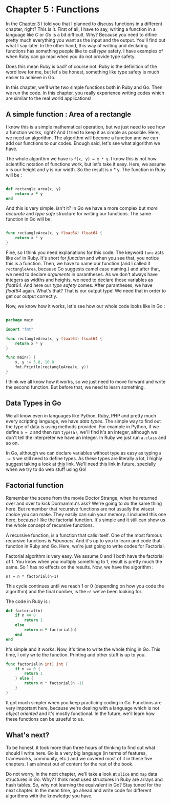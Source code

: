 # Chapter 5 : Functions

In the [Chapter 3](chapter03.md) I told you that I planned to discuss functions in a different chapter, right? This is it. First of all, I have to say, writing a function in a language like _C_ or _Go_ is a bit difficult. Why? Because you need to difine pretty much everything you want as the input and the output. You'll find out what I say later. In the other hand, this way of writing and declaring functions has something people like to call _type_ safety. I have examples of when Ruby can go mad when you do not provide type safety. 

Does this mean Ruby is bad? of course not. Ruby is the definition of the word love for me, but let's be honest, something like type safety is much easier to achieve in Go.

In this chapter, we'll write two simple functions both in Ruby and Go. Then we run the code. In this chapter, you really experience writing codes which are similar to the real world applications!

## A simple function : Area of a rectangle 

I know this is a simple mathematical operation, but we just need to see how a function works, right? And I tried to keep it as simple as possible. Here, we need an algorithm. The algorithm will become a function and we can add our functions to our codes. Enough said, let's see what algorithm we have. 

The whole algorithm we have is `f(x, y) = x * y`. I know this is not how scientific notation of functions work, but let's take it easy. Here, we assume x is our height and y is our width. So the result is x * y. The function in Ruby will be :

```ruby

def rectangle_area(x, y)
    return x * y 
end
```

And this is very simple, isn't it? In Go we have a more complex but _more accurate_ and _type safe_ structure for writing our functions. The same function in Go will be: 

```go

func rectangleArea(x, y float64) float64 {
	return x * y
}
``` 

Fine, so I think you need explanations for this code. The keyword `func` acts like `def` in Ruby. It's short for _function_ and when you see that, you notice this is a function. Then, we have to name our function (and I called it `rectangleArea`, because Go suggests camel case naming.) and after that, we need to declare _arguments_ in parantheses. As we don't always have integers as widths and heights, we need to declare those variables as _float64_. And here our _type safety_ comes. After parantheses, we have _float64_ again. What's that? That is our output type! We need that in order to get our output correctly. 

Now, we know how it works, let's see how our whole code looks like in Go : 

```go

package main

import "fmt"

func rectangleArea(x, y float64) float64 {
	return x * y
}

func main() {
	x, y := 5.0, 10.0
	fmt.Println(rectangleArea(x, y))
}
```

I think we all know how it works, so we just need to move forward and write the second function. But before that, we need to learn something. 

## Data Types in Go

We all know even in languages like Python, Ruby, PHP and pretty much every scripting language, we have _data types_. The simple way to find out the type of data is using methods provided. For example in Python, if we define `a = 2` and then run `type(a)`, we'll find it's an integer, although we don't tell the interpreter we have an integer. In Ruby we just run `a.class` and so on. 

In Go, although we can declare variables without type as easy as typing `a := 5` we still need to define types. As these types are literally a lot, I highly suggest taking a look at [this](https://golangbyexample.com/all-data-types-in-golang-with-examples/) link. We'll need this link in future, specially when we try to do web stuff using Go!

## Factorial function

Remember the scene from the movie Doctor Strange, when he returned over and over to kick Dormammu's ass? We're going to do the same thing here. But remember that recursive functions are not usually the wisest choice you can make. They easily can ruin your memory. I included this one here, because I like the factorial function. It's simple and it still can show us the whole concept of recursive functions. 

A recursive function, is a function that calls itself. One of the most famous recursive functions is _Fibonacci_. And it's up to you to learn and code that function in Ruby and Go. Here, we're just going to write codes for Factorial. 

Factorial algorithm is very easy. We assume 0 and 1 both have the factorial of 1. You know when you multiply something to 1, result is pretty much the same. So 1 has no effects on the results. Now, we have the algorithm : 

```
n! = n * factorial(n-1)
``` 

This cycle continues until we reach 1 or 0 (depending on how you code the algorithm) and the final number, is the `n!` we've been looking for. 

The code in Ruby is :

```ruby
def factorial(n)
    if n == 0
        return 1
    else
        return n * factorial(n)
    end
end
```

It's simple and it works. Now, it's time to write the whole thing in Go. This time, I only write the function. Printing and other stuff is up to you. 

```go
func factorial(n int) int {
    if n == 0 {
        return 1
    } else {
        return n * factorial(n -1)
    }
}
```

It got much simpler when you keep practicing coding in Go. Functions are very important here, because we're dealing with a language which is not _object oriented_ and it's mostly functional. In the future, we'll learn how these functions can be usueful to us. 

## What's next? 

To be honest, it took more than three hours of thinking to find out what should I write here. Go is a very big language (in terms of features, frameworks, community, etc.) and we covered most of it in these five chapters. I am almost out of content for the rest of the book. 

Do not worry, in the next chapter, we'll take a look at `slice` and `map` data structures in Go. Why? I think most used structures in Ruby are arrays and hash tables. So, why not learning the equivalent in Go? Stay tuned for the next chapter. In the mean time, go ahead and write code for different algorithms with the knowledge you have. 